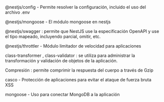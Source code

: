 @nestjs/config - Permite resolver la configuración, incluido el uso del archivo .env

@nestjs/mongoose - El módulo mongoose en nestjs

@nestjs/swagger : permite que NestJS use la especificación OpenAPI y use el tipo mapeado, incluyendo parcial, omitir, etc.

@nestjs/throttler - Módulo limitador de velocidad para aplicaciones

class-transformer , class-validator : se utiliza para administrar la transformación y validación de objetos de la aplicación.

Compresión : permite comprimir la respuesta del cuerpo a través de Gzip

casco - Protección de aplicaciones para evitar el ataque de fuerza bruta XSS

mongoose - Uso para conectar MongoDB a la aplicación